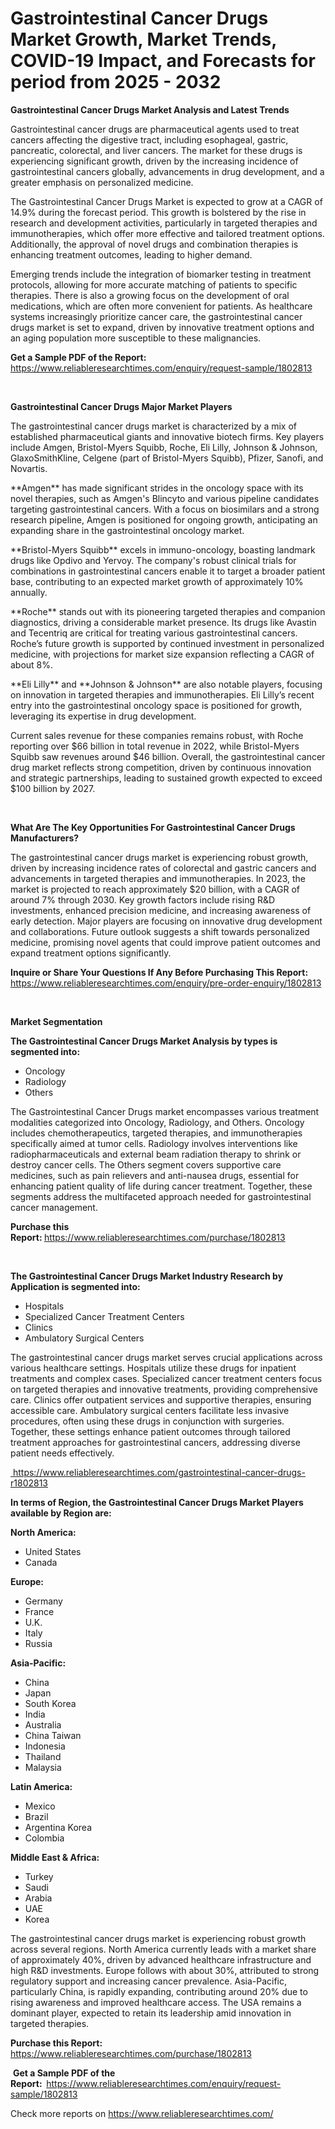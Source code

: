 <p><h1>Gastrointestinal Cancer Drugs Market Growth, Market Trends, COVID-19 Impact, and Forecasts for period from 2025 - 2032</h1></p><p><strong>Gastrointestinal Cancer Drugs Market Analysis and Latest Trends</strong></p>
<p><p>Gastrointestinal cancer drugs are pharmaceutical agents used to treat cancers affecting the digestive tract, including esophageal, gastric, pancreatic, colorectal, and liver cancers. The market for these drugs is experiencing significant growth, driven by the increasing incidence of gastrointestinal cancers globally, advancements in drug development, and a greater emphasis on personalized medicine.</p><p>The Gastrointestinal Cancer Drugs Market is expected to grow at a CAGR of 14.9% during the forecast period. This growth is bolstered by the rise in research and development activities, particularly in targeted therapies and immunotherapies, which offer more effective and tailored treatment options. Additionally, the approval of novel drugs and combination therapies is enhancing treatment outcomes, leading to higher demand.</p><p>Emerging trends include the integration of biomarker testing in treatment protocols, allowing for more accurate matching of patients to specific therapies. There is also a growing focus on the development of oral medications, which are often more convenient for patients. As healthcare systems increasingly prioritize cancer care, the gastrointestinal cancer drugs market is set to expand, driven by innovative treatment options and an aging population more susceptible to these malignancies.</p></p>
<p><strong>Get a Sample PDF of the Report:&nbsp;</strong> <a href="https://www.reliableresearchtimes.com/enquiry/request-sample/1802813?utm_campaign=3261&utm_medium=2&utm_source=Github&utm_content=ia&utm_term=08032025&utm_id=gastrointestinal-cancer-drugs">https://www.reliableresearchtimes.com/enquiry/request-sample/1802813</a></p>
<p>&nbsp;</p>
<p><strong>Gastrointestinal Cancer Drugs Major Market Players</strong></p>
<p><p>The gastrointestinal cancer drugs market is characterized by a mix of established pharmaceutical giants and innovative biotech firms. Key players include Amgen, Bristol-Myers Squibb, Roche, Eli Lilly, Johnson & Johnson, GlaxoSmithKline, Celgene (part of Bristol-Myers Squibb), Pfizer, Sanofi, and Novartis.</p><p>**Amgen** has made significant strides in the oncology space with its novel therapies, such as Amgen's Blincyto and various pipeline candidates targeting gastrointestinal cancers. With a focus on biosimilars and a strong research pipeline, Amgen is positioned for ongoing growth, anticipating an expanding share in the gastrointestinal oncology market.</p><p>**Bristol-Myers Squibb** excels in immuno-oncology, boasting landmark drugs like Opdivo and Yervoy. The company's robust clinical trials for combinations in gastrointestinal cancers enable it to target a broader patient base, contributing to an expected market growth of approximately 10% annually.</p><p>**Roche** stands out with its pioneering targeted therapies and companion diagnostics, driving a considerable market presence. Its drugs like Avastin and Tecentriq are critical for treating various gastrointestinal cancers. Roche’s future growth is supported by continued investment in personalized medicine, with projections for market size expansion reflecting a CAGR of about 8%.</p><p>**Eli Lilly** and **Johnson & Johnson** are also notable players, focusing on innovation in targeted therapies and immunotherapies. Eli Lilly’s recent entry into the gastrointestinal oncology space is positioned for growth, leveraging its expertise in drug development.</p><p>Current sales revenue for these companies remains robust, with Roche reporting over $66 billion in total revenue in 2022, while Bristol-Myers Squibb saw revenues around $46 billion. Overall, the gastrointestinal cancer drug market reflects strong competition, driven by continuous innovation and strategic partnerships, leading to sustained growth expected to exceed $100 billion by 2027.</p></p>
<p>&nbsp;</p>
<p><strong>What Are The Key Opportunities For Gastrointestinal Cancer Drugs Manufacturers?</strong></p>
<p><p>The gastrointestinal cancer drugs market is experiencing robust growth, driven by increasing incidence rates of colorectal and gastric cancers and advancements in targeted therapies and immunotherapies. In 2023, the market is projected to reach approximately $20 billion, with a CAGR of around 7% through 2030. Key growth factors include rising R&D investments, enhanced precision medicine, and increasing awareness of early detection. Major players are focusing on innovative drug development and collaborations. Future outlook suggests a shift towards personalized medicine, promising novel agents that could improve patient outcomes and expand treatment options significantly.</p></p>
<p><strong>Inquire or Share Your Questions If Any Before Purchasing This Report:</strong> <a href="https://www.reliableresearchtimes.com/enquiry/pre-order-enquiry/1802813?utm_campaign=3261&utm_medium=2&utm_source=Github&utm_content=ia&utm_term=08032025&utm_id=gastrointestinal-cancer-drugs">https://www.reliableresearchtimes.com/enquiry/pre-order-enquiry/1802813</a></p>
<p>&nbsp;</p>
<p><strong>Market Segmentation</strong></p>
<p><strong>The Gastrointestinal Cancer Drugs Market Analysis by types is segmented into:</strong></p>
<p><ul><li>Oncology</li><li>Radiology</li><li>Others</li></ul></p>
<p><p>The Gastrointestinal Cancer Drugs market encompasses various treatment modalities categorized into Oncology, Radiology, and Others. Oncology includes chemotherapeutics, targeted therapies, and immunotherapies specifically aimed at tumor cells. Radiology involves interventions like radiopharmaceuticals and external beam radiation therapy to shrink or destroy cancer cells. The Others segment covers supportive care medicines, such as pain relievers and anti-nausea drugs, essential for enhancing patient quality of life during cancer treatment. Together, these segments address the multifaceted approach needed for gastrointestinal cancer management.</p></p>
<p><strong>Purchase this Report:&nbsp;</strong><a href="https://www.reliableresearchtimes.com/purchase/1802813?utm_campaign=3261&utm_medium=2&utm_source=Github&utm_content=ia&utm_term=08032025&utm_id=gastrointestinal-cancer-drugs">https://www.reliableresearchtimes.com/purchase/1802813</a></p>
<p>&nbsp;</p>
<p><strong>The Gastrointestinal Cancer Drugs Market Industry Research by Application is segmented into:</strong></p>
<p><ul><li>Hospitals</li><li>Specialized Cancer Treatment Centers</li><li>Clinics</li><li>Ambulatory Surgical Centers</li></ul></p>
<p><p>The gastrointestinal cancer drugs market serves crucial applications across various healthcare settings. Hospitals utilize these drugs for inpatient treatments and complex cases. Specialized cancer treatment centers focus on targeted therapies and innovative treatments, providing comprehensive care. Clinics offer outpatient services and supportive therapies, ensuring accessible care. Ambulatory surgical centers facilitate less invasive procedures, often using these drugs in conjunction with surgeries. Together, these settings enhance patient outcomes through tailored treatment approaches for gastrointestinal cancers, addressing diverse patient needs effectively.</p></p>
<p><a href="https://www.reliableresearchtimes.com/gastrointestinal-cancer-drugs-r1802813?utm_campaign=3261&utm_medium=2&utm_source=Github&utm_content=ia&utm_term=08032025&utm_id=gastrointestinal-cancer-drugs">&nbsp;https://www.reliableresearchtimes.com/gastrointestinal-cancer-drugs-r1802813</a></p>
<p><strong>In terms of Region, the Gastrointestinal Cancer Drugs Market Players available by Region are:</strong></p>
<p>
    <p> <strong> North America: </strong>
        <ul>
            <li>United States</li>
            <li>Canada</li>
        </ul>
        </p> 
    <p> <strong> Europe: </strong>
        <ul>
            <li>Germany</li>
            <li>France</li>
            <li>U.K.</li>
            <li>Italy</li>
            <li>Russia</li>
        </ul>
        </p> 
    <p> <strong> Asia-Pacific: </strong>
        <ul>
            <li>China</li>
            <li>Japan</li>
            <li>South Korea</li>
            <li>India</li>
            <li>Australia</li>
            <li>China Taiwan</li>
            <li>Indonesia</li>
            <li>Thailand</li>
            <li>Malaysia</li>
        </ul>
        </p> 
    <p> <strong> Latin America: </strong>
        <ul>
            <li>Mexico</li>
            <li>Brazil</li>
            <li>Argentina Korea</li>
            <li>Colombia</li>
        </ul>
        </p> 
    <p> <strong> Middle East & Africa: </strong>
        <ul>
            <li>Turkey</li>
            <li>Saudi</li>
            <li>Arabia</li>
            <li>UAE</li>
            <li>Korea</li>
        </ul>
    </p>
    </p>
<p><p>The gastrointestinal cancer drugs market is experiencing robust growth across several regions. North America currently leads with a market share of approximately 40%, driven by advanced healthcare infrastructure and high R&D investments. Europe follows with about 30%, attributed to strong regulatory support and increasing cancer prevalence. Asia-Pacific, particularly China, is rapidly expanding, contributing around 20% due to rising awareness and improved healthcare access. The USA remains a dominant player, expected to retain its leadership amid innovation in targeted therapies.</p></p>
<p><strong>Purchase this Report: </strong><a href="https://www.reliableresearchtimes.com/purchase/1802813?utm_campaign=3261&utm_medium=2&utm_source=Github&utm_content=ia&utm_term=08032025&utm_id=gastrointestinal-cancer-drugs">https://www.reliableresearchtimes.com/purchase/1802813</a></p>
<p>&nbsp;<strong>Get a Sample PDF of the Report:&nbsp;&nbsp;</strong><a href="https://www.reliableresearchtimes.com/enquiry/request-sample/1802813?utm_campaign=3261&utm_medium=2&utm_source=Github&utm_content=ia&utm_term=08032025&utm_id=gastrointestinal-cancer-drugs">https://www.reliableresearchtimes.com/enquiry/request-sample/1802813</a></p>
<p><strong></strong></p>
<p>Check more reports on <a href="https://www.reliableresearchtimes.com/?utm_campaign=3261&utm_medium=2&utm_source=Github&utm_content=ia&utm_term=08032025&utm_id=gastrointestinal-cancer-drugs">https://www.reliableresearchtimes.com/</a></p>